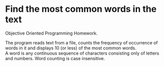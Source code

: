 # Find the most common words in the text
Objective Oriented Programming Homework.

The program reads text from a file, counts the frequency of occurrence of words in it and displays 10 (or less) of the most common words.
<br>A word is any continuous sequence of characters consisting only of letters and numbers. Word counting is case insensitive.
